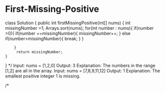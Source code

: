 # First-Missing-Positive

class Solution {
    public int firstMissingPositive(int[] nums) {
        int missingNumber =1;
        Arrays.sort(nums);
        for(int number : nums){
            if(number >0){
                if(number ==missingNumber){
                    missingNumber++;
                }
                else if(number>missingNumber){
                    break;
                }
            }
           
        }
         return missingNumber;
    }
}
*/
Input: nums = [1,2,0]
Output: 3
Explanation: The numbers in the range [1,2] are all in the array.
Input: nums = [7,8,9,11,12]
Output: 1
Explanation: The smallest positive integer 1 is missing.
 
/*


